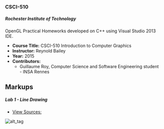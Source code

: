 ### CSCI-510

##### Rochester Institute of Technology
OpenGL Practical Homeworks developed on C++ using Visual Studio 2013 IDE.

* **Course Title:** CSCI-510 Introduction to Computer Graphics
* **Instructor:** Reynold Bailey
* **Year:** 2015
* **Contributors:**
  * Guillaume Roy, Computer Science and Software Engineering student - INSA Rennes

 Markups
-------
##### Lab 1 - Line Drawing
* <a href="https://github.com/guroy/CSCI-510/tree/master/CSCI-510/Lab%201%20-%20Line%20Drawing">View Sources:</a>

![alt_tag](http://nodim.fr/host/course/cg/lab1.png)
